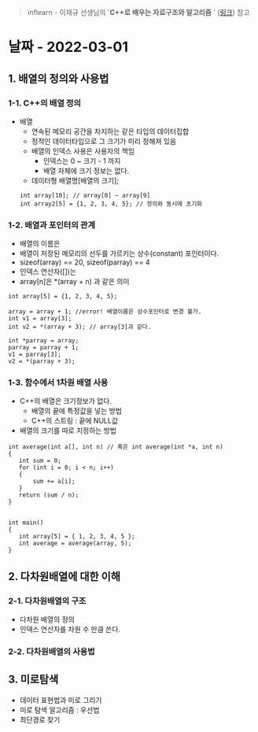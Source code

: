 > inflearn - 이재규 선생님의 '**C++로 배우는 자료구조와 알고리즘** ' ([링크](https://url.kr/l3b1pr)) 참고
# 날짜 - 2022-03-01
## 1. 배열의 정의와 사용법
### 1-1. C++의 배열 정의
* 배열
  * 연속된 메모리 공간을 차지하는 같은 타입의 데이터집합
  * 정적인 데이터타입으로 그 크기가 미리 정해져 있음
  * 배열의 인덱스 사용은 사용자의 책임
    * 인덱스는 0 ~ 크기 - 1 까지
    * 배열 자체에 크기 정보는 없다.
  * 데이터형 배열명[배열의 크기];
  ```
  int array[10]; // array[0] ~ array[9]
  int array2[5] = {1, 2, 3, 4, 5}; // 정의와 동시에 초기화
  ```
### 1-2. 배열과 포인터의 관계
* 배열의 이름은
 * 배열이 저장된 메모리의 선두를 가르키는 상수(constant) 포인터이다.
 * sizeof(array) == 20, sizeof(parray) == 4
 * 인덱스 연산자([])는
  * array[n]은 *(array + n) 과 같은 의미
 ```
 int array[5] = {1, 2, 3, 4, 5};
 
 array = array + 1; //error! 배열이름은 상수포인터로 변경 불가.
 int v1 = array[3];
 int v2 = *(array + 3); // array[3]과 같다.
 
 int *parray = array;
 parray = parray + 1;
 v1 = parray[3];
 v2 = *(parray + 3);
 ```
### 1-3. 함수에서 1차원 배열 사용
* C++의 배열은 크기정보가 없다.
  * 배열의 끝에 특정값을 넣는 방법
   * C++의 스트링 : 끝에 NULL값
 * 배열의 크기를 따로 지정하는 방법
 ```
 int average(int a[], int n) // 혹은 int average(int *a, int n)
{
	int sum = 0;
	for (int i = 0; i < n; i++)
	{
		sum += a[i];
	}
	return (sum / n);
}


int main()
{
	int array[5] = { 1, 2, 3, 4, 5 };
	int average = average(array, 5);
}
 ```
  
## 2. 다차원배열에 대한 이해
### 2-1. 다차원배열의 구조
* 다차원 배열의 정의
 * 인덱스 연산자를 차원 수 만큼 쓴다.
### 2-2. 다차원배열의 사용법


## 3. 미로탐색
* 데이터 표현법과 미로 그리기
* 미로 탐색 알고리즘 : 우선법
* 최단경로 찾기
